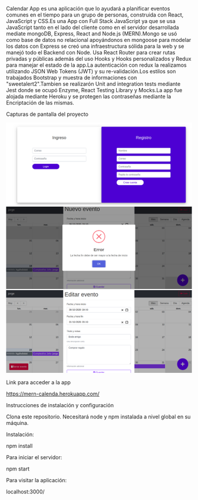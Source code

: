 Calendar App es una aplicación que lo ayudará a planificar eventos comunes en el tiempo para un grupo de personas, construida con React, JavaScript y CSS.Es una App con Full Stack JavaScript ya que se usa JavaScript tanto en el lado del cliente como en el servidor desarrollada mediate mongoDB, Express, React and Node.js (MERN).Mongo  se usó como base de datos no relacional apoyándonos en mongoose para modelar los datos con Express se  creó una infraestructura sólida para la web y se  manejó todo el Backend con Node.
Usa React Router para crear rutas privadas y públicas además del uso Hooks y Hooks personalizados y  Redux para manejar el estado de la app.La autenticación con redux la realizamos utilizando JSON Web Tokens (JWT) y su re-validación.Los estilos son trabajados Bootstrap y muestra de informaciones con "sweetalert2".Tambien se realizarón Unit and integration tests mediante Jest donde se ocupó Enzyme, React Testing Library y Mocks.La app fue alojada mediante Heroku y se protegen las contraseñas mediante la Encriptación de las mismas. 


Capturas de pantalla del proyecto

<img src="imgReadme/un.png" alt="Captura de pantalla"/>

<img src="imgReadme/do.png" alt="Captura de pantalla2"/>

<img src="imgReadme/tr.png" alt="Captura de pantalla2"/>







Link para acceder a la app

https://mern-calenda.herokuapp.com/


Instrucciones de instalación y configuración

Clona este repositorio. Necesitará node y npm instalada a nivel global en su máquina.

Instalación:

npm install


Para iniciar el servidor:

npm start

Para visitar la aplicación:

localhost:3000/
